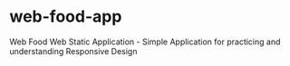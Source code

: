 # web-food-app
Web Food Web Static Application - Simple Application for practicing and understanding Responsive Design
